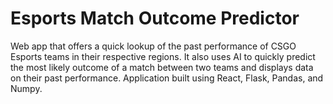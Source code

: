 # Esports Match Outcome Predictor

Web app that offers a quick lookup of the past performance of CSGO Esports teams in their respective regions. It also uses AI to quickly predict the most likely outcome of a match between two teams and displays data on their past performance. Application built using React, Flask, Pandas, and Numpy.
